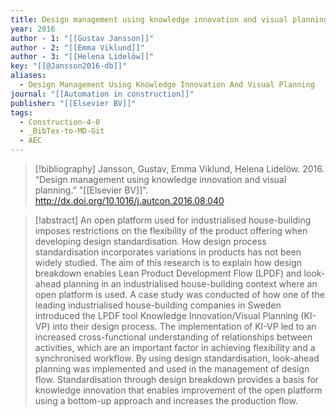 ```yaml
---
title: Design management using knowledge innovation and visual planning
year: 2016
author - 1: "[[Gustav Jansson]]"
author - 2: "[[Emma Viklund]]"
author - 3: "[[Helena Lidelöw]]"
key: "[[@Jansson2016-db]]"
aliases:
  - Design Management Using Knowledge Innovation And Visual Planning
journal: "[[Automation in construction]]"
publisher: "[[Elsevier BV]]"
tags:
  - Construction-4-0
  - _BibTex-to-MD-Git
  - AEC
---
```


> [!bibliography]
> Jansson, Gustav, Emma Viklund, Helena Lidelöw. 2016. “Design management using knowledge innovation and visual planning.” "[[Elsevier BV]]". http://dx.doi.org/10.1016/j.autcon.2016.08.040

> [!abstract]
> An open platform used for industrialised house-building imposes restrictions on the flexibility of the product offering when developing design standardisation. How design process standardisation incorporates variations in products has not been widely studied. The aim of this research is to explain how design breakdown enables Lean Product Development Flow (LPDF) and look-ahead planning in an industrialised house-building context where an open platform is used. A case study was conducted of how one of the leading industrialised house-building companies in Sweden introduced the LPDF tool Knowledge Innovation/Visual Planning (KI-VP) into their design process. The implementation of KI-VP led to an increased cross-functional understanding of relationships between activities, which are an important factor in achieving flexibility and a synchronised workflow. By using design standardisation, look-ahead planning was implemented and used in the management of design flow. Standardisation through design breakdown provides a basis for knowledge innovation that enables improvement of the open platform using a bottom-up approach and increases the production flow.